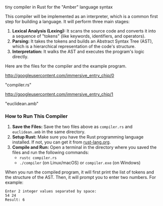 tiny compiler in Rust for the "Amber" language syntax

This compiler will be implemented as an interpreter, which is a common first step for building a language. It will perform three main stages:

1.  **Lexical Analysis (Lexing):** It scans the source code and converts it into a sequence of "tokens" (like keywords, identifiers, and operators).
2.  **Parsing:** It takes the tokens and builds an Abstract Syntax Tree (AST), which is a hierarchical representation of the code's structure.
3.  **Interpretation:** It walks the AST and executes the program's logic directly.

Here are the files for the compiler and the example program.

http://googleusercontent.com/immersive_entry_chip/0

"compiler.rs"

http://googleusercontent.com/immersive_entry_chip/1

"euclidean.amb"

### How to Run This Compiler

1.  **Save the Files:** Save the two files above as `compiler.rs` and `euclidean.amb` in the same directory.
2.  **Setup Rust:** Make sure you have the Rust programming language installed. If not, you can get it from [rust-lang.org](https://www.rust-lang.org/).
3.  **Compile and Run:** Open a terminal in the directory where you saved the files and run the following commands:
      * `rustc compiler.rs`
      * `./compiler` (on Linux/macOS) or `compiler.exe` (on Windows)

When you run the compiled program, it will first print the list of tokens and the structure of the AST. Then, it will prompt you to enter two numbers. For example:

```text
Enter 2 integer values separated by space:
54 24
Result: 6
```
